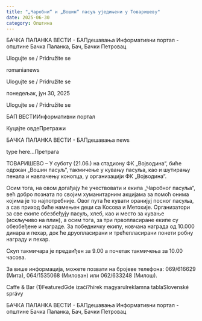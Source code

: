 ```yaml
---
title: "„Чаробни“ и „Вошин“ пасуљ уједињени у Товаришеву"
date: 2025-06-30
category: Општина
---
```


БАЧКА ПАЛАНКА ВЕСТИ - БАПдешавања Информативни портал - општине Бачка Паланка, Бач, Бачки Петровац

Ulogujte se / Pridružite se

romanianews

Ulogujte se / Pridružite se

понедељак, јун 30, 2025

Ulogujte se / Pridružite se

БАП ВЕСТИИнформативни портал

Куцајте овдеПретражи

БАЧКА ПАЛАНКА ВЕСТИ - БАПдешавања news

type here...Претрага

ТОВАРИШЕВО – У суботу (21.06.) на стадиону ФК „Војводина“, биће одржан „Вошин пасуљ“, такмичење у кувању пасуља, као и шутирању пенала и навлачењу конопца, у организацији ФК „Војводина“.

Осим тога, на овом догађају ће учествовати и екипа „Чаробног пасуља“, већ добро позната по својим хуманитарним акцијама за помоћ онима којима је то најпотребније. Овог пута ће кувати оранијуј посног пасуља, а сав приход биће намењен деци са Косова и Метохије.
Организатори за све екипе обезбеђују пасуљ, хлеб, као и место за кување (искључиво на плин), а осим тога, за три првопласиране екипе су обезбеђене и награде. За победничку екипу, новчана награда од 10.000 динара и пехар, док ће друопласирани и трећепласирани понети робну награду и пехар.


Скуп такмичара је предвиђен за 9.00 а почетак такмичења за 10.00 часова.


За више информација, можете позвати на бројеве телефона: 069/616629 (Мита), 064/1535068 (Милован) или 062/633248 (Милош).

Caffe & Bar (1)FeaturedGde izaći?hírek magyarulreklamna tablaSlovenské správy

БАЧКА ПАЛАНКА ВЕСТИ - БАПдешавања Информативни портал - општине Бачка Паланка, Бач, Бачки Петровац
